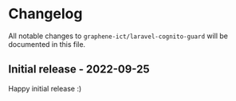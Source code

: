 # Changelog

All notable changes to `graphene-ict/laravel-cognito-guard` will be documented in this file.

## Initial release - 2022-09-25

Happy initial release :)
